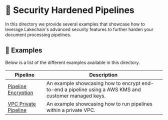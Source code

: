 # 🔐 Security Hardened Pipelines

In this directory we provide several examples that showcase how to leverage Lakechain's advanced security features to further harden your document processing pipelines.

## 🌟 Examples

Below is a list of the different examples available in this directory.

Pipeline | Description
--- | ---
[Pipeline Encryption](pipeline-encryption) | An example showcasing how to encrypt end-to-end a pipeline using a AWS KMS and customer managed keys.
[VPC Private Pipeline](vpc-private-pipeline) | An example showcasing how to run pipelines within a private VPC.
